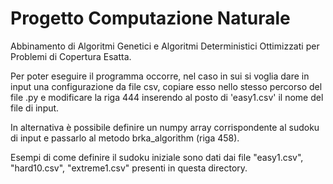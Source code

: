 # Progetto Computazione Naturale
 Abbinamento di Algoritmi Genetici e Algoritmi Deterministici Ottimizzati per Problemi di Copertura Esatta.

 
Per poter eseguire il programma occorre, nel caso in sui si voglia dare in input una configurazione da file csv, copiare esso nello stesso percorso 
del file .py e modificare la riga 444 inserendo al posto di 'easy1.csv' il nome del file di input.

In alternativa è possibile definire un numpy array corrispondente al sudoku di input e passarlo al metodo brka_algorithm (riga 458).

Esempi di come definire il sudoku iniziale sono dati dai file "easy1.csv", "hard10.csv", "extreme1.csv" presenti in questa directory.
